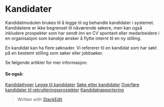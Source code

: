 # Kandidater

Kandidatmodulen brukes til å legge til og behandle kandidater i systemet. Kandidatene er ikke begrenset til nåværende søkere, men kan også inkludere prospekter som har sendt inn en CV spontant eller medarbeidere i en organisasjon som kanskje ønsker å flytte internt til en ny stilling.

En kandidat kan ha flere søknader. Vi refererer til en kandidat som har søkt på en bestemt stilling som søker eller jobbsøker.

Se følgende artikler for mer informasjon:

#### Se også:

[Kandidattyper](candidate_types.htm)
[Legge til kandidater](adding_candidates.htm)
[Søke etter kandidater](searching_for_candidates.htm)
[Overføre kandidater til rekrutteringsprosjekter](transferring_candidates_to_vacancies.htm)
[Kandidatrapportering](reporting_on_candidates.htm)


> Written with [StackEdit](https://stackedit.io/).
<!--stackedit_data:
eyJoaXN0b3J5IjpbLTQ4NDQzNDU4XX0=
-->